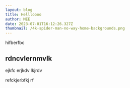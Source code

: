 ```yaml
---
layout: blog
title: Hellloooo
author: MEE
date: 2023-07-01T16:12:26.327Z
thumbnail: /4k-spider-man-no-way-home-backgrounds.png
---
```

h﻿ifberfbc

## r﻿dncvlernmvlk

e﻿jkfc erjkdv lkjrdv

r﻿efckjerbfkj rf